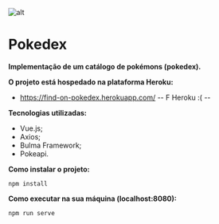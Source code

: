 ![alt](https://cdn0.iconfinder.com/data/icons/pokemon-1/64/cat_cartoon_character_pokemon-128.png) 
# Pokedex

**Implementação de um catálogo de pokémons (pokedex).**

**O projeto está hospedado na plataforma Heroku:**
* https://find-on-pokedex.herokuapp.com/ -- F Heroku :( --

**Tecnologias utilizadas:**
* Vue.js;
* Axios;
* Bulma Framework; 
* Pokeapi.

**Como instalar o projeto:**
```
npm install
```

**Como executar na sua máquina (localhost:8080):**
```
npm run serve
```
